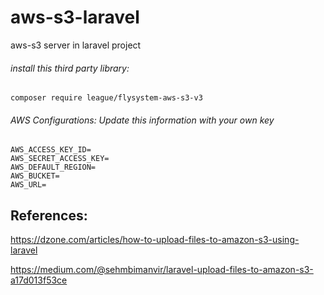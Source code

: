 # aws-s3-laravel
aws-s3 server in laravel project

###### install this third party library:
```composer require league/flysystem-aws-s3-v3```


###### AWS Configurations: Update this information with your own key
```
AWS_ACCESS_KEY_ID=
AWS_SECRET_ACCESS_KEY=
AWS_DEFAULT_REGION=
AWS_BUCKET=
AWS_URL=
```


References:
------------
https://dzone.com/articles/how-to-upload-files-to-amazon-s3-using-laravel

https://medium.com/@sehmbimanvir/laravel-upload-files-to-amazon-s3-a17d013f53ce
